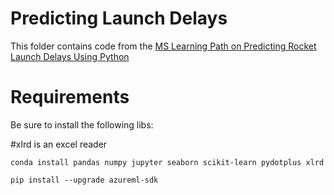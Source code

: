 # Predicting Launch Delays
This folder contains code from the [MS Learning Path on Predicting Rocket Launch Delays Using Python](https://docs.microsoft.com/en-us/learn/paths/machine-learning-predict-launch-delay-nasa/)

# Requirements
Be sure to install the following libs:

#xlrd is an excel reader

`
conda install pandas numpy jupyter seaborn scikit-learn pydotplus xlrd
`

`
pip install --upgrade azureml-sdk
`
